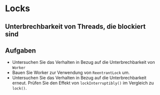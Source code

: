 # Locks #

## Unterbrechbarkeit von Threads, die blockiert sind ##

## Aufgaben ##
* Untersuchen Sie das Verhalten in Bezug auf die Unterbrechbarkeit von ``Worker``
* Bauen Sie Worker zur Verwendung von ``ReentrantLock`` um.  
* Untersuchen Sie das Verhalten in Bezug auf die Unterbrechbarkeit erneut. Prüfen Sie den Effekt von ``lockInterruptibly()`` im Vergleich zu ``lock()``.

